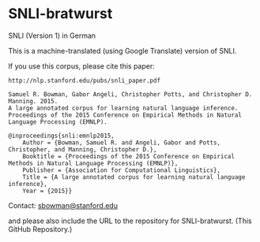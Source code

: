 # SNLI-bratwurst
SNLI (Version 1) in German

This is a machine-translated (using Google Translate) version of SNLI. 

If you use this corpus, please cite this paper: 

	http://nlp.stanford.edu/pubs/snli_paper.pdf

	Samuel R. Bowman, Gabor Angeli, Christopher Potts, and Christopher D. Manning. 2015.
	A large annotated corpus for learning natural language inference. 
	Proceedings of the 2015 Conference on Empirical Methods in Natural Language Processing (EMNLP).

	@inproceedings{snli:emnlp2015,
		Author = {Bowman, Samuel R. and Angeli, Gabor and Potts, Christopher, and Manning, Christopher D.},
		Booktitle = {Proceedings of the 2015 Conference on Empirical Methods in Natural Language Processing (EMNLP)},
		Publisher = {Association for Computational Linguistics},
		Title = {A large annotated corpus for learning natural language inference},
		Year = {2015}}

Contact: sbowman@stanford.edu

and please also include the URL to the repository for SNLI-bratwurst. (This GitHub Repository.)
